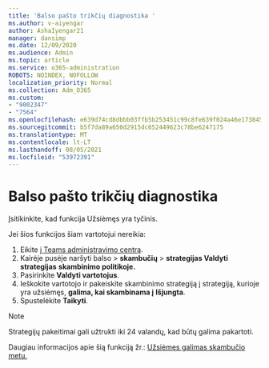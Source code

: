 ```yaml
---
title: 'Balso pašto trikčių diagnostika '
ms.author: v-aiyengar
author: AshaIyengar21
manager: dansimp
ms.date: 12/09/2020
ms.audience: Admin
ms.topic: article
ms.service: o365-administration
ROBOTS: NOINDEX, NOFOLLOW
localization_priority: Normal
ms.collection: Adm_O365
ms.custom:
- "9002347"
- "7564"
ms.openlocfilehash: e639d74cd8dbbb03ffb5b253451c99c8fe639f024a46e173845a0f4d322e43ca
ms.sourcegitcommit: b5f7da89a650d2915dc652449623c78be6247175
ms.translationtype: MT
ms.contentlocale: lt-LT
ms.lasthandoff: 08/05/2021
ms.locfileid: "53972391"
---
```

# <a name="troubleshooting-voicemail"></a>Balso pašto trikčių diagnostika

Įsitikinkite, kad funkcija Užsiėmęs yra tyčinis.

Jei šios funkcijos šiam vartotojui nereikia:

1. Eikite [į Teams administravimo centrą](https://admin.teams.microsoft.com/policies/calling).
1. Kairėje pusėje naršyti balso  >  **skambučių**  >  **strategijas Valdyti strategijas** **skambinimo politikoje.**
1. Pasirinkite **Valdyti vartotojus**.
1. Ieškokite vartotojo ir pakeiskite skambinimo strategiją į strategiją, kurioje yra užsiėmęs, **galima, kai skambinama į** **Išjungta**.
1. Spustelėkite **Taikyti**.
> [!NOTE]
> Strategijų pakeitimai gali užtrukti iki 24 valandų, kad būtų galima pakartoti.

Daugiau informacijos apie šią funkciją žr.: [Užsiėmęs galimas skambučio metu.](https://docs.microsoft.com/microsoftteams/teams-calling-policy#busy-on-busy-is-available-while-in-a-call)
